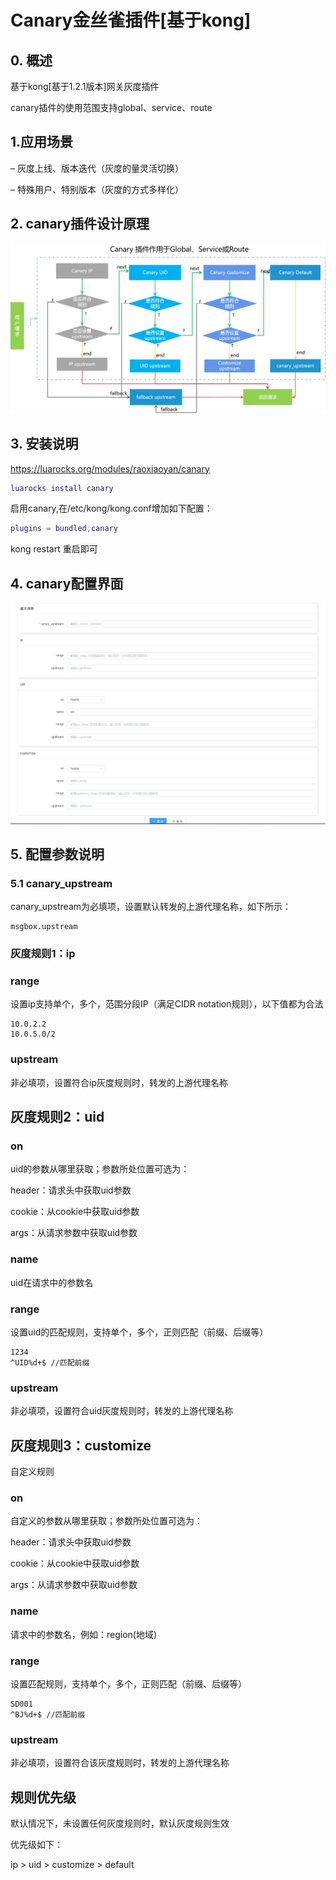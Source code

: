 
# Canary金丝雀插件[基于kong]
## 0. 概述
基于kong[基于1.2.1版本]网关灰度插件

canary插件的使用范围支持global、service、route
## 1.应用场景
– 灰度上线、版本迭代（灰度的量灵活切换）

– 特殊用户、特别版本（灰度的方式多样化）
## 2. canary插件设计原理
![avatar](docs/canary_design.png)

## 3. 安装说明

https://luarocks.org/modules/raoxiaoyan/canary
```lua
luarocks install canary
```
启用canary,在/etc/kong/kong.conf增加如下配置：
```lua
plugins = bundled,canary
```
kong restart 重启即可
## 4. canary配置界面
![avatar](docs/canary_plugin.png)

## 5. 配置参数说明
### 5.1 canary_upstream
canary_upstream为必填项，设置默认转发的上游代理名称，如下所示：
```text
msgbox.upstream
```
### 灰度规则1：ip
### range
设置ip支持单个，多个，范围分段IP（满足CIDR notation规则），以下值都为合法
```text
10.0.2.2 
10.0.5.0/2
```
### upstream
非必填项，设置符合ip灰度规则时，转发的上游代理名称

## 灰度规则2：uid
### on
uid的参数从哪里获取；参数所处位置可选为：

header：请求头中获取uid参数 

cookie：从cookie中获取uid参数

args：从请求参数中获取uid参数

### name
uid在请求中的参数名
### range
设置uid的匹配规则，支持单个，多个，正则匹配（前缀、后缀等）
```text
1234
^UID%d+$ //匹配前缀
```
### upstream
非必填项，设置符合uid灰度规则时，转发的上游代理名称
## 灰度规则3：customize
自定义规则
### on
自定义的参数从哪里获取；参数所处位置可选为：

header：请求头中获取uid参数

cookie：从cookie中获取uid参数

args：从请求参数中获取uid参数

### name
请求中的参数名，例如：region(地域)
### range
设置匹配规则，支持单个，多个，正则匹配（前缀、后缀等）
```text
SD001
^BJ%d+$ //匹配前缀
```
### upstream
非必填项，设置符合该灰度规则时，转发的上游代理名称

## 规则优先级
默认情况下，未设置任何灰度规则时，默认灰度规则生效

优先级如下：

ip > uid > customize > default



